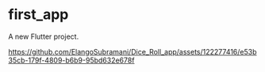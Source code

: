 # first_app

A new Flutter project.


https://github.com/ElangoSubramani/Dice_Roll_app/assets/122277416/e53b35cb-179f-4809-b6b9-95bd632e678f

